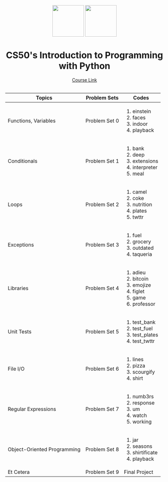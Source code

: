 <div align="center">
    <img src="https://upload.wikimedia.org/wikipedia/commons/c/cd/EdX_newer_logo.svg" height=100>
    <img src="https://miro.medium.com/v2/resize:fit:4800/format:webp/1*CVBQwEVP10IRUH3J5b3RWA.jpeg" height=100>
    <h1> CS50's Introduction to Programming with Python </h1>
</div>

<div align="center">
    <a href="https://cs50.harvard.edu/python/2022/">Course Link</a>
</div>

<br>
<div style="display: flex; justify-content: center;">
    <table>
        <thead>
            <tr>
                <th>Topics</th>
                <th>Problem Sets</th>
                <th>Codes</th>
            </tr>
        </thead>
        <tbody>
            <tr>
                <td>Functions, Variables</td>
                <td>Problem Set 0</td>
                <td>
                    <ol>
                        <li>einstein</li>
                        <li>faces</li>
                        <li>indoor</li>
                        <li>playback</li>
                    </ol>
                </td>
            </tr>
            <tr>
                <td>Conditionals</td>
                <td>Problem Set 1</td>
                <td>
                    <ol>
                        <li>bank</li>
                        <li>deep</li>
                        <li>extensions</li>
                        <li>interpreter</li>
                        <li>meal</li>
                    </ol>
                </td>
            </tr>
            <tr>
                <td>Loops</td>
                <td>Problem Set 2</td>
                <td>
                    <ol>
                        <li>camel</li>
                        <li>coke</li>
                        <li>nutrition</li>
                        <li>plates</li>
                        <li>twttr</li>
                    </ol>
                </td>
            </tr>
            <tr>
                <td>Exceptions</td>
                <td>Problem Set 3</td>
                <td>
                    <ol>
                        <li>fuel</li>
                        <li>grocery</li>
                        <li>outdated</li>
                        <li>taqueria</li>
                    </ol>
                </td>
            </tr>
            <tr>
                <td>Libraries</td>
                <td>Problem Set 4</td>
                <td>
                    <ol>
                        <li>adieu</li>
                        <li>bitcoin</li>
                        <li>emojize</li>
                        <li>figlet</li>
                        <li>game</li>
                        <li>professor</li>
                    </ol>
                </td>
            </tr>
            <tr>
                <td>Unit Tests</td>
                <td>Problem Set 5</td>
                <td>
                    <ol>
                        <li>test_bank</li>
                        <li>test_fuel</li>
                        <li>test_plates</li>
                        <li>test_twttr</li>
                    </ol>
                </td>
            </tr>
            <tr>
                <td>File I/O</td>
                <td>Problem Set 6</td>
                <td>
                    <ol>
                        <li>lines</li>
                        <li>pizza</li>
                        <li>scourgify</li>
                        <li>shirt</li>
                    </ol>
                </td>
            </tr>
            <tr>
                <td>Regular Expressions</td>
                <td>Problem Set 7</td>
                <td>
                    <ol>
                        <li>numb3rs</li>
                        <li>response</li>
                        <li>um</li>
                        <li>watch</li>
                        <li>working</li>
                    </ol>
                </td>
            </tr>
            <tr>
                <td>Object-Oriented Programming</td>
                <td>Problem Set 8</td>
                <td>
                    <ol>
                        <li>jar</li>
                        <li>seasons</li>
                        <li>shirtificate</li>
                        <li>playback</li>
                    </ol>
                </td>
            </tr>
            <tr>
                <td>Et Cetera</td>
                <td>Problem Set 9</td>
                <td>Final Project</td>
            </tr>
        </tbody>
    </table>
</div>

